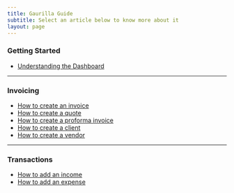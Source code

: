 ```yaml
---
title: Gaurilla Guide
subtitle: Select an article below to know more about it
layout: page
---
```

### Getting Started

- [Understanding the Dashboard]({{site.url}}/articles/understanding-the-dashboard)

- - -

### Invoicing

- [How to create an invoice]({{site.url}}/articles/how-to-create-an-invoice)
- [How to create a quote]({{site.url}}/articles/how-to-create-a-quote)
- [How to create a proforma invoice]({{site.url}}/articles/how-to-create-a-proforma-invoice)
- [How to create a client]({{site.url}}/articles/how-to-create-a-client)
- [How to create a vendor]({{site.url}}/articles/how-to-create-a-vendor)

- - -

### Transactions

- [How to add an income]({{site.url}}/articles/how-to-add-an-income)
- [How to add an expense]({{site.url}}/articles/how-to-add-an-expense)